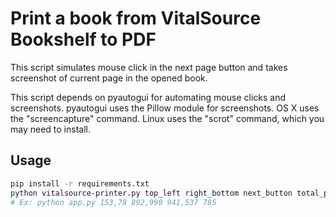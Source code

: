 # Print a book from VitalSource Bookshelf to PDF

This script simulates mouse click in the next page button and takes screenshot
of current page in the opened book.

This script depends on pyautogui for automating mouse clicks and screenshots.
pyautogui uses the Pillow module for screenshots. OS X uses the "screencapture"
command. Linux uses the "scrot" command, which you may need to install.

## Usage

```bash
pip install -r requirements.txt
python vitalsource-printer.py top_left right_bottom next_button total_page
# Ex: python app.py 153,78 892,990 941,537 785
```
